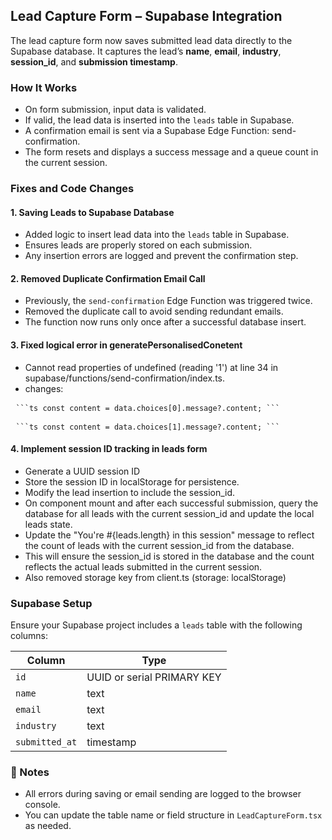 ## Lead Capture Form – Supabase Integration

The lead capture form now saves submitted lead data directly to the Supabase database. It captures the lead’s **name**, **email**, **industry**, **session_id**, and **submission timestamp**.

### How It Works

- On form submission, input data is validated.
- If valid, the lead data is inserted into the `leads` table in Supabase.
- A confirmation email is sent via a Supabase Edge Function: send-confirmation.
- The form resets and displays a success message and a queue count in the current session.

### Fixes and Code Changes

#### 1. Saving Leads to Supabase Database
- Added logic to insert lead data into the `leads` table in Supabase.
- Ensures leads are properly stored on each submission.
- Any insertion errors are logged and prevent the confirmation step.

#### 2. Removed Duplicate Confirmation Email Call
- Previously, the `send-confirmation` Edge Function was triggered twice.
- Removed the duplicate call to avoid sending redundant emails.
- The function now runs only once after a successful database insert.

#### 3. Fixed logical error in generatePersonalisedConetent
- Cannot read properties of undefined (reading '1') at line 34 in supabase/functions/send-confirmation/index.ts.
- changes:
<pre> <code>```ts const content = data.choices[0].message?.content; ```</code> </pre>
<pre> <code>```ts const content = data.choices[1].message?.content; ```</code> </pre>

#### 4. Implement session ID tracking in leads form
- Generate a UUID session ID
- Store the session ID in localStorage for persistence.
- Modify the lead insertion to include the session_id.
- On component mount and after each successful submission, query the database for all leads with the current session_id and update the local leads state.
- Update the "You're #{leads.length} in this session" message to reflect the count of leads with the current session_id from the database.
- This will ensure the session_id is stored in the database and the count reflects the actual leads submitted in the current session.
- Also removed storage key from client.ts (storage: localStorage)

### Supabase Setup

Ensure your Supabase project includes a `leads` table with the following columns:

| Column        | Type                     |
|---------------|--------------------------|
| `id`          | UUID or serial PRIMARY KEY |
| `name`        | text                     |
| `email`       | text                     |
| `industry`    | text                     |
| `submitted_at`| timestamp                |

### 📌 Notes

- All errors during saving or email sending are logged to the browser console.
- You can update the table name or field structure in `LeadCaptureForm.tsx` as needed.
